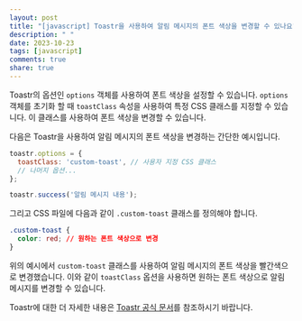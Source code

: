 ```yaml
---
layout: post
title: "[javascript] Toastr을 사용하여 알림 메시지의 폰트 색상을 변경할 수 있나요?"
description: " "
date: 2023-10-23
tags: [javascript]
comments: true
share: true
---
```


Toastr의 옵션인 `options` 객체를 사용하여 폰트 색상을 설정할 수 있습니다. `options` 객체를 초기화 할 때 `toastClass` 속성을 사용하여 특정 CSS 클래스를 지정할 수 있습니다. 이 클래스를 사용하여 폰트 색상을 변경할 수 있습니다.

다음은 Toastr을 사용하여 알림 메시지의 폰트 색상을 변경하는 간단한 예시입니다.

```javascript
toastr.options = {
  toastClass: 'custom-toast', // 사용자 지정 CSS 클래스
  // 나머지 옵션...
};

toastr.success('알림 메시지 내용');
```

그리고 CSS 파일에 다음과 같이 `.custom-toast` 클래스를 정의해야 합니다.

```css
.custom-toast {
  color: red; // 원하는 폰트 색상으로 변경
}
```

위의 예시에서 `custom-toast` 클래스를 사용하여 알림 메시지의 폰트 색상을 빨간색으로 변경했습니다. 이와 같이 `toastClass` 옵션을 사용하면 원하는 폰트 색상으로 알림 메시지를 변경할 수 있습니다.

Toastr에 대한 더 자세한 내용은 [Toastr 공식 문서](https://github.com/CodeSeven/toastr)를 참조하시기 바랍니다.